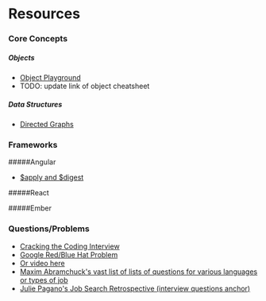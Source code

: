 # Resources

### Core Concepts
##### Objects		

* [Object Playground](http://www.objectplayground.com/)		
* TODO: update link of object cheatsheet		


##### Data Structures

* [Directed Graphs](http://algs4.cs.princeton.edu/42digraph/)

### Frameworks
#####Angular

* [$apply and $digest](http://www.sitepoint.com/understanding-angulars-apply-digest/)

#####React


#####Ember



### Questions/Problems

* [Cracking the Coding Interview](http://www.amazon.com/Cracking-Coding-Interview-6th-Programming/)		
* [Google Red/Blue Hat Problem](http://puzzles.nigelcoldwell.co.uk/thirtynine.htm)
* [Or video here](https://www.youtube.com/watch?v=N5vJSNXPEwA)		
* [Maxim Abramchuck's vast list of lists of questions for various languages or types of job](https://github.com/MaximAbramchuck/awesome-interviews)
* [Julie Pagano's Job Search Retrospective (interview questions anchor) ](http://juliepagano.com/blog/2015/08/15/job-search-retrospective/#interview-questions)
